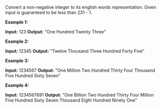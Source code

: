 
Convert a non-negative integer to its english words representation. Given input is guaranteed to be less than 231  - 1.

**Example 1:**

**Input:** 123
**Output:** "One Hundred Twenty Three"

**Example 2:**

**Input:** 12345
**Output:** "Twelve Thousand Three Hundred Forty Five"

**Example 3:**

**Input:** 1234567
**Output:** "One Million Two Hundred Thirty Four Thousand Five Hundred Sixty Seven"

**Example 4:**

**Input:** 1234567891
**Output:** "One Billion Two Hundred Thirty Four Million Five Hundred Sixty Seven Thousand Eight Hundred Ninety One"